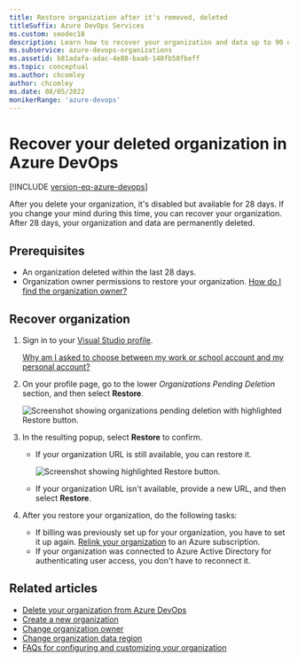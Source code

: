 ```yaml
---
title: Restore organization after it's removed, deleted
titleSuffix: Azure DevOps Services
ms.custom: seodec18
description: Learn how to recover your organization and data up to 90 days after being deleted, done with organization owner permissions.
ms.subservice: azure-devops-organizations
ms.assetid: b81adafa-adac-4e80-baa6-140fb58fbeff
ms.topic: conceptual
ms.author: chcomley
author: chcomley
ms.date: 08/05/2022
monikerRange: 'azure-devops'
---
```


# Recover your deleted organization in Azure DevOps

[!INCLUDE [version-eq-azure-devops](../../includes/version-eq-azure-devops.md)]

After you delete your organization, it's disabled but available for 28 days. If you change your mind during this time, you can recover your organization. After 28 days, your organization and data are permanently deleted.

## Prerequisites

* An organization deleted within the last 28 days.
* Organization owner permissions to restore your organization. [How do I find the organization owner?](../security/look-up-organization-owner.md)

## Recover organization

1. Sign in to your [Visual Studio profile](https://app.vsaex.visualstudio.com/profile/view).

   [Why am I asked to choose between my work or school account and my personal account?](faq-user-and-permissions-management.yml#ChooseOrgAcctMSAcct)

2. On your profile page, go to the lower *Organizations Pending Deletion* section, and then select **Restore**.

   ![Screenshot showing organizations pending deletion with highlighted Restore button.](media/shared/visual-studio-profile-page.png)

3. In the resulting popup, select **Restore** to confirm.

   * If your organization URL is still available, you can restore it.

      ![Screenshot showing highlighted Restore button.](media/recover-your-organization/confirm-restore-organization.png)

   * If your organization URL isn't available, provide a new URL, and then select **Restore**.

4. After you restore your organization, do the following tasks:

   * If billing was previously set up for your organization, you have to set it up again. [Relink your organization](../billing/set-up-billing-for-your-organization-vs.md) to an Azure subscription.
   * If your organization was connected to Azure Active Directory for authenticating user access, you don't have to reconnect it.

## Related articles

* [Delete your organization from Azure DevOps](delete-your-organization.md)
* [Create a new organization](create-organization.md)
* [Change organization owner](change-organization-ownership.md)
* [Change organization data region](change-organization-location.md)
* [FAQs for configuring and customizing your organization](faq-configure-customize-organization.yml)

